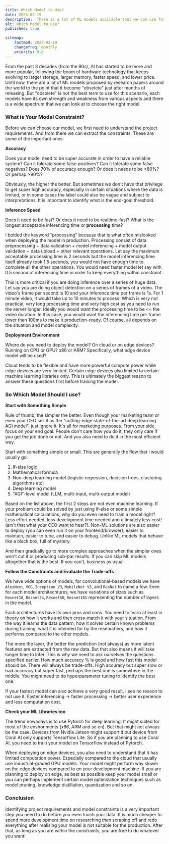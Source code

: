 ```yaml
---
title: Which Model to Use?
date: 2023-02-19
description:  There is a lot of ML models available that we can use for our next project. The question is, which one?
alt: Which Model to Use?
published: true

sitemap:
    lastmod: 2023-02-19
    changefreq: monthly
    priority: 0.8
---
```


From the past 3 decades (from the 90s), AI has started to be more and more popular, following the boom of hardware technology that keeps evolving to larger storage, larger memory, faster speed, and lower price. Until now, there are a lot of ML models proposed by research papers around the world to the point that it become "obsolete" just after months of releasing. But "obsolete" is not the best term to use for this scenario, each models have its own strength and weakness from various aspects and there is a wide spectrum that we can look at to choose the right model.

### What is Your Model Constraint?

Before we can choose our model, we first need to understand the project requirements. And from there we can extract the constraints. These are some of the important ones:

**Accuracy**

Does your model need to be super accurate in order to have a reliable system? Can it tolerate some false positives? Can it tolerate some false negatives? Does 70% of accuracy enough? Or does it needs to be >80%? Or perhap >90%?

Obviously, the higher the better. But sometimes we don't have that privilege to get super high accuracy, especially in certain situations where the data is limited, or in some cases the label could also be vague and subject to interpretations. It is important to identify what is the end-goal threshold.

**Inference Speed**

Does it need to be fast? Or does it need to be realtime-fast? What is the longest acceptable inferencing time or **processing** time?

I bolded the keyword "processing" because that is what often mislooked when deploying the model in production. Processing consist of data preprocessing + data validation + model inferencing + model output validation + data upload + other relevant operations. Let say the maximum acceptable processing time is 2 seconds but the model inferencing time itself already took 1.5 seconds, you would not have enough time to complete all the other operations. You would need faster model let say with 0.5 second of inferencing time in order to keep everything within constraint.

This is more critical if you are doing inference over a series of huge data. Let say you are doing object detection on a series of frames of a video. The video's frame per second is 10 and your inference time per frame is 1s. For 1 minute video, it would take up to 10 minutes to process! Which is very not practical, very long processing time and very high cost as you need to run the server longer. Ideally you would want the processing time to be <= the video duration. In this case, you would want the inferencing time per frame lower than 100ms to make it production-ready. Of course, all depends on the situation and model complexity.

**Deployment Environment**

Where do you need to deploy the model? On cloud or on edge devices? Running on CPU or GPU? x86 or ARM? Specifically, what edge device model will be used? 

Cloud tends to be flexible and have more powerful compute power while edge devices are very limited. Certain edge devices also limited to certain machine learning libraries only. This is ultimately the biggest reason to answer these questions first before training the model.

### So Which Model Should I use?

**Start with Something Simple**

Rule of thumb, the simpler the better. Even though your marketing team or even your CEO sell it as the "cutting-edge state-of-the-art deep learning AGI model", just ignore it. It's all for marketing purposes. From your side, focus on your end goal. People don't care how you do it, they only care if you get the job done or not. And you also need to do it in the most efficient way.

Start with something simple or small. This are generally the flow that I would usually go:

1. If-else logic
2. Mathematical formula
3. Non-deep learning model (logistic regression, decision trees, clustering algorithms etc)
4. Deep learning model
5. "AGI"-level model (LLM, multi-input, multi-output model)

Based on the list above, the first 2 steps are not even machine learning. If your problem could be solved by just using if-else or some simple mathematical calculations, why do you even need to train a model right? Less effort needed, less development time needed and ultimately less cost! (ain't that what your CEO want to hear?). Non-ML solutions are also easier to deploy (you can even run it on your frontend/browser), easier to maintain, easier to tune, and easier to debug. Unlike ML models that behave like a black box, full of mystery.

And then gradually go to more complex approaches when the simpler ones won't cut it or producing sub-par results. If you can skip ML models altogether that is the best. If you can't, business as usual.

**Follow the Constraints and Evaluate the Trade-offs**

We have wide options of models, for convolutional-based models we have `AlexNext`, `VGG`, `Inception V3`, `MobileNet V3`, and `ResNet` to name a few. Even for each model architechtures, we have variations of sizes such as `Resnet18`, `Resnet34`, `Resnet50`, `Resnet101` representing the number of layers in the model. 

Each architectures have its own pros and cons. You need to learn at least in theory on how it works and then cross-match it with your situation. From the way it learns the data pattern, how it solves certain known problems during training, what it is intended for by the researchers, and how it performs compared to the other models. 

The more the layer, the better the prediction (not always) as more latent features are extracted from the raw data. But that also means it will take longer time to infer.  This is why we need to ask ourselves the questions specified earlier. How much accuracy % is good and how fast this model should be. There will always be trade-offs. High accuracy but super slow or bad accuracy but super fast, perhaps the best one is somewhere in the middle. You might need to do hyperparameter tuning to identify the best one.


If your fastest model can also achieve a very good result, I see no reason to not use it. Faster inferencing -> faster processing -> better user experience and less computation cost.

**Check your ML Libraries too**

The trend nowadays is to use Pytorch for deep learning. It might suited for most of the environments (x86, ARM and so on). But that might not always be the case. Devices from Nvidia Jetson might support it but device from Coral AI only supports Tensorflow Lite. So if you are planning to use Coral AI, you need to train your model on Tensorflow instead of Pytorch. 

When deploying on edge devices, you also need to understand that it has limited computation power. Especially compared to the cloud that usually use industrial-graded GPU models. Your model might perform way slower on the edge devices compared to on your development machine. If you are planning to deploy on edge, as best as possible keep your model small or you can perhaps implement certain model optimization techniques such as model pruning, knowledge distillation, quantization and so on.


### Conclusion

Identifying project requirements and model constraints is a very important step you need to do before you even touch your data. It is much cheaper to spend more development time on researching than scraping off and redo everything after realising your model is not suitable for the production. After that, as long as you are within the constraints, you are free to do whatever you want! 









	